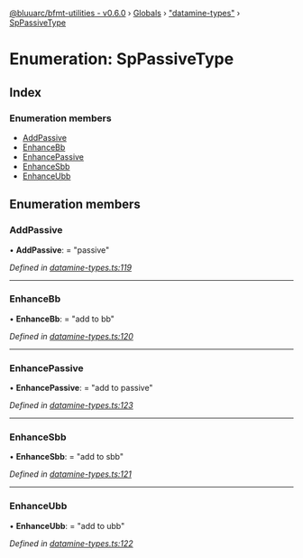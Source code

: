 [@bluuarc/bfmt-utilities - v0.6.0](../README.md) › [Globals](../globals.md) › ["datamine-types"](../modules/_datamine_types_.md) › [SpPassiveType](_datamine_types_.sppassivetype.md)

# Enumeration: SpPassiveType

## Index

### Enumeration members

* [AddPassive](_datamine_types_.sppassivetype.md#addpassive)
* [EnhanceBb](_datamine_types_.sppassivetype.md#enhancebb)
* [EnhancePassive](_datamine_types_.sppassivetype.md#enhancepassive)
* [EnhanceSbb](_datamine_types_.sppassivetype.md#enhancesbb)
* [EnhanceUbb](_datamine_types_.sppassivetype.md#enhanceubb)

## Enumeration members

###  AddPassive

• **AddPassive**: = "passive"

*Defined in [datamine-types.ts:119](https://github.com/BluuArc/bfmt-utilities/blob/master/src/datamine-types.ts#L119)*

___

###  EnhanceBb

• **EnhanceBb**: = "add to bb"

*Defined in [datamine-types.ts:120](https://github.com/BluuArc/bfmt-utilities/blob/master/src/datamine-types.ts#L120)*

___

###  EnhancePassive

• **EnhancePassive**: = "add to passive"

*Defined in [datamine-types.ts:123](https://github.com/BluuArc/bfmt-utilities/blob/master/src/datamine-types.ts#L123)*

___

###  EnhanceSbb

• **EnhanceSbb**: = "add to sbb"

*Defined in [datamine-types.ts:121](https://github.com/BluuArc/bfmt-utilities/blob/master/src/datamine-types.ts#L121)*

___

###  EnhanceUbb

• **EnhanceUbb**: = "add to ubb"

*Defined in [datamine-types.ts:122](https://github.com/BluuArc/bfmt-utilities/blob/master/src/datamine-types.ts#L122)*
